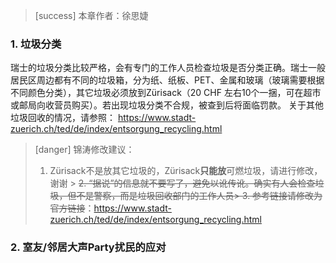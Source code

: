 > [success] 本章作者：徐思婕

### **1. 垃圾分类**
瑞士的垃圾分类比较严格，会有专门的工作人员检查垃圾是否分类正确。瑞士一般居民区周边都有不同的垃圾箱，分为纸、纸板、PET、金属和玻璃（玻璃需要根据不同颜色分类），其它垃圾必须放到Zürisack（20 CHF 左右10个一捆，可在超市或邮局向收营员购买）。若出现垃圾分类不合规，被查到后将面临罚款。
关于其他垃圾回收的情况，请参照：
<https://www.stadt-zuerich.ch/ted/de/index/entsorgung_recycling.html>

> [danger] 锦涛修改建议：
>
> 1. Zürisack不是放其它垃圾的，Zürisack**只能放**可燃垃圾，请进行修改，谢谢
>    \> ~~2. “据说”的信息就不要写了，避免以讹传讹。确实有人会检查垃圾，但不是警察，而是垃圾回收部门的工作人员> 3. 参考链接请修改为官方链接~~：<https://www.stadt-zuerich.ch/ted/de/index/entsorgung_recycling.html>

### **2. 室友/邻居大声Party扰民的应对**